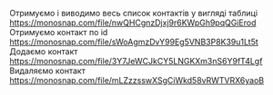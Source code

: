 Отримуємо і виводимо весь список контактів у вигляді таблиці
https://monosnap.com/file/nwQHCgnzDjxj9r6KWpGh9pqQGiErod
Отримуємо контакт по id
https://monosnap.com/file/sWoAgmzDvY99Eg5VNB3P8K39u1Lt5t
Додаємо контакт
https://monosnap.com/file/3Y7JeWCJkCY5LNGKXm3nS6Y9fT4Lgf
Видаляємо контакт
https://monosnap.com/file/mLZzzsswXSgCiWkd58vRWTVRX6yaoB
